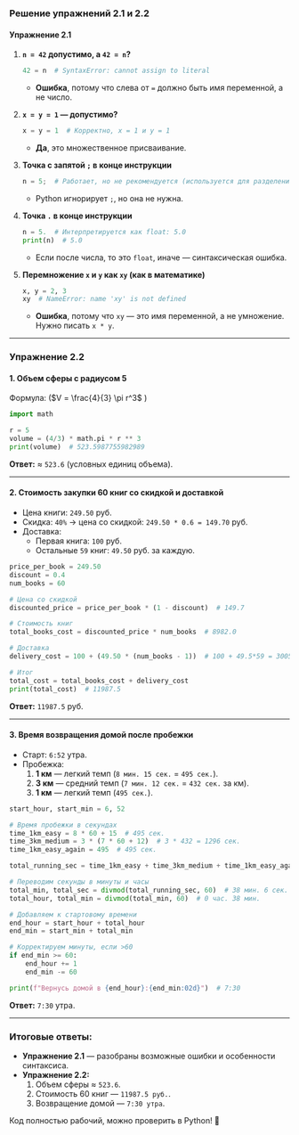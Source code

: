 ### **Решение упражнений 2.1 и 2.2**  

#### **Упражнение 2.1**  

1. **`n = 42` допустимо, а `42 = n`?**  
   ```python
   42 = n  # SyntaxError: cannot assign to literal
   ```
   - **Ошибка**, потому что слева от `=` должно быть имя переменной, а не число.  

2. **`x = y = 1` — допустимо?**  
   ```python
   x = y = 1  # Корректно, x = 1 и y = 1
   ```
   - **Да**, это множественное присваивание.  

3. **Точка с запятой `;` в конце инструкции**  
   ```python
   n = 5;  # Работает, но не рекомендуется (используется для разделения инструкций в одной строке)
   ```
   - Python игнорирует `;`, но она не нужна.  

4. **Точка `.` в конце инструкции**  
   ```python
   n = 5.  # Интерпретируется как float: 5.0
   print(n)  # 5.0
   ```
   - Если после числа, то это `float`, иначе — синтаксическая ошибка.  

5. **Перемножение `x` и `y` как `xy` (как в математике)**  
   ```python
   x, y = 2, 3
   xy  # NameError: name 'xy' is not defined
   ```
   - **Ошибка**, потому что `xy` — это имя переменной, а не умножение. Нужно писать `x * y`.  

---

### **Упражнение 2.2**  

#### **1. Объем сферы с радиусом 5**  
Формула: \($V = \frac{4}{3} \pi r^3$ \)  

```python
import math

r = 5
volume = (4/3) * math.pi * r ** 3
print(volume)  # 523.5987755982989
```
**Ответ:** ≈ `523.6` (условных единиц объема).  

---

#### **2. Стоимость закупки 60 книг со скидкой и доставкой**  
- Цена книги: `249.50` руб.  
- Скидка: `40%` → цена со скидкой: `249.50 * 0.6 = 149.70` руб.  
- Доставка:  
  - Первая книга: `100` руб.  
  - Остальные `59` книг: `49.50` руб. за каждую.  

```python
price_per_book = 249.50
discount = 0.4
num_books = 60

# Цена со скидкой
discounted_price = price_per_book * (1 - discount)  # 149.7

# Стоимость книг
total_books_cost = discounted_price * num_books  # 8982.0

# Доставка
delivery_cost = 100 + (49.50 * (num_books - 1))  # 100 + 49.5*59 = 3005.5

# Итог
total_cost = total_books_cost + delivery_cost
print(total_cost)  # 11987.5
```
**Ответ:** `11987.5` руб.  

---

#### **3. Время возвращения домой после пробежки**  
- Старт: `6:52` утра.  
- Пробежка:  
  1. **1 км** — легкий темп (`8 мин. 15 сек.` = `495 сек.`).  
  2. **3 км** — средний темп (`7 мин. 12 сек.` = `432 сек.` за км).  
  3. **1 км** — легкий темп (`495 сек.`).  

```python
start_hour, start_min = 6, 52

# Время пробежки в секундах
time_1km_easy = 8 * 60 + 15  # 495 сек.
time_3km_medium = 3 * (7 * 60 + 12)  # 3 * 432 = 1296 сек.
time_1km_easy_again = 495  # 495 сек.

total_running_sec = time_1km_easy + time_3km_medium + time_1km_easy_again  # 2286 сек.

# Переводим секунды в минуты и часы
total_min, total_sec = divmod(total_running_sec, 60)  # 38 мин. 6 сек.
total_hour, total_min = divmod(total_min, 60)  # 0 час. 38 мин.

# Добавляем к стартовому времени
end_hour = start_hour + total_hour
end_min = start_min + total_min

# Корректируем минуты, если >60
if end_min >= 60:
    end_hour += 1
    end_min -= 60

print(f"Вернусь домой в {end_hour}:{end_min:02d}")  # 7:30
```
**Ответ:** `7:30` утра.  

---

### **Итоговые ответы:**  
- **Упражнение 2.1** — разобраны возможные ошибки и особенности синтаксиса.  
- **Упражнение 2.2:**  
  1. Объем сферы ≈ `523.6`.  
  2. Стоимость 60 книг — `11987.5 руб.`.  
  3. Возвращение домой — `7:30 утра`.  

Код полностью рабочий, можно проверить в Python! 🚀